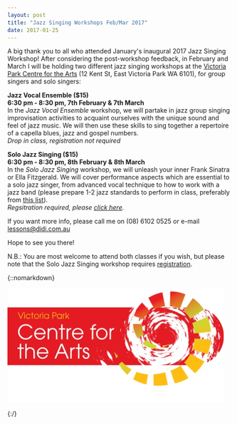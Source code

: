 ```yaml
---
layout: post
title: "Jazz Singing Workshops Feb/Mar 2017"
date: 2017-01-25
---
```


A big thank you to all who attended January's inaugural 2017 Jazz Singing Workshop! After considering the post-workshop feedback, in February and March I will be holding two different jazz singing workshops at the [Victoria Park Centre for the Arts](http://vicparkarts.org.au) (12 Kent St, East Victoria Park WA 6101), for group singers and solo singers:

**Jazz Vocal Ensemble ($15)  
6:30 pm - 8:30 pm, 7th February & 7th March**  
In the *Jazz Vocal Ensemble* workshop, we will partake in jazz group singing improvisation activities to acquaint ourselves with the unique sound and feel of jazz music. We will then use these skills to sing together a repertoire of a capella blues, jazz and gospel numbers.  
*Drop in class, registration not required*

**Solo Jazz Singing ($15)  
6:30 pm - 8:30 pm, 8th February & 8th March**  
In the *Solo Jazz Singing* workshop, we will unleash your inner Frank Sinatra or Ella Fitzgerald. We will cover performance aspects which are essential to a solo jazz singer, from advanced vocal technique to how to work with a jazz band (please prepare 1-2 jazz standards to perform in class, preferably from [this list](https://didijazz.github.io/blog/2016/11/15/jazz-singer-standards)).  
*Regsitration required, please [click here](https://docs.google.com/forms/d/e/1FAIpQLScFM7_xE4w-VRSI2rTcH1RMYAEPJjbe2G82E3ffazigkGAo4w/viewform).*

If you want more info, please call me on (08) 6102 0525 or e-mail [lessons@didi.com.au](mailto://lessons@didi.com.au)

Hope to see you there!

N.B.: You are most welcome to attend both classes if you wish, but please note that the Solo Jazz Singing workshop requires [registration](https://docs.google.com/forms/d/e/1FAIpQLScFM7_xE4w-VRSI2rTcH1RMYAEPJjbe2G82E3ffazigkGAo4w/viewform).

{::nomarkdown}

<p><img class=img-responsive src="/img/vpa-logo-rgb.jpg" alt="Victoria Park Centre for the Arts Logo"></p>

{:/}